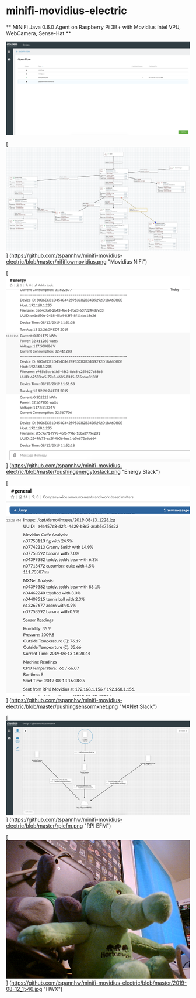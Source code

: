 # minifi-movidius-electric

** MiNiFi Java 0.6.0 Agent on Raspberry Pi 3B+ with Movidius Intel VPU, WebCamera, Sense-Hat **

[![EFM](https://github.com/tspannhw/minifi-movidius-electric/blob/master/efmflowsmov.png "EFM")](https://github.com/tspannhw/minifi-movidius-electric/blob/master/efmflowsmov.png "EFM")

[![Movidius NiFi](https://github.com/tspannhw/minifi-movidius-electric/blob/master/nififlowmovidius.png "Movidius NiFi")]
(https://github.com/tspannhw/minifi-movidius-electric/blob/master/nififlowmovidius.png "Movidius NiFi")

[![Energy Slack](https://github.com/tspannhw/minifi-movidius-electric/blob/master/pushingenergytoslack.png "Energy Slack")]
(https://github.com/tspannhw/minifi-movidius-electric/blob/master/pushingenergytoslack.png "Energy Slack")

[![MXNet Slack](https://github.com/tspannhw/minifi-movidius-electric/blob/master/pushingsensormxnet.png "MXNet Slack")]
(https://github.com/tspannhw/minifi-movidius-electric/blob/master/pushingsensormxnet.png "MXNet Slack")

[![RPI EFM](https://github.com/tspannhw/minifi-movidius-electric/blob/master/rpiefm.png "RPI EFM")]
(https://github.com/tspannhw/minifi-movidius-electric/blob/master/rpiefm.png "RPI EFM")

[![HWX](https://github.com/tspannhw/minifi-movidius-electric/blob/master/2019-08-12_1546.jpg "HWX")]
(https://github.com/tspannhw/minifi-movidius-electric/blob/master/2019-08-12_1546.jpg "HWX")
